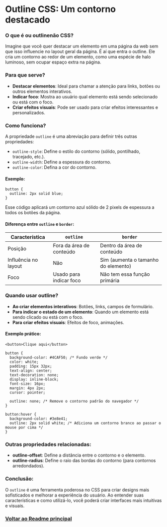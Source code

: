# Outline CSS: Um contorno destacado

### O que é ou outlinenão CSS?

Imagine que você quer destacar um elemento em uma página da web sem que isso influencie no layout geral da página. É aí que entra o outline. Ele cria um contorno ao redor de um elemento, como uma espécie de halo luminoso, sem ocupar espaço extra na página.

### Para que serve?

- **Destacar elementos**: Ideal para chamar a atenção para links, botões ou outros elementos interativos.
- **Indicar foco**: Mostra ao usuário qual elemento está sendo selecionado ou está com o foco.
- **Criar efeitos visuais**: Pode ser usado para criar efeitos interessantes e personalizados.

### Como funciona?

A propriedade `outline` é uma abreviação para definir três outras propriedades:

- `outline-style`: Define o estilo do contorno (sólido, pontilhado, tracejado, etc.).
- `outline-width`: Define a espessura do contorno.
- `outline-color`: Defina a cor do contorno.

#### Exemplo:

```
button {
  outline: 2px solid blue;
}
```

Esse código aplicará um contorno azul sólido de 2 pixels de espessura a todos os botões da página.

#### Diferença entre `outline` e `border`:

|Característica|`outline`| `border`|
|--------------|---------|--------|
|Posição|	Fora da área de conteúdo|	Dentro da área de conteúdo|
|Influência no layout|Não|	Sim (aumenta o tamanho do elemento)|
|Foco|Usado para indicar foco|Não tem essa função primária|

### Quando usar outline?

- **Ao criar elementos interativos**: Botões, links, campos de formulário.
- **Para indicar o estado de um elemento**: Quando um elemento está sendo clicado ou está com o foco.
- **Para criar efeitos visuais**: Efeitos de foco, animações.

#### Exemplo prático:

```
<button>Clique aqui</button>
```

```
button {
  background-color: #4CAF50; /* Fundo verde */
  color: white;
  padding: 15px 32px;
  text-align: center;
  text-decoration: none;
  display: inline-block;
  font-size: 16px;
  margin: 4px 2px;
  cursor: pointer;   

  outline: none; /* Remove o contorno padrão do navegador */
}

button:hover {
  background-color: #3e8e41;
  outline: 2px solid white; /* Adiciona um contorno branco ao passar o mouse por cima */
}
```

### Outras propriedades relacionadas:

- **outline-offset**: Define a distância entre o contorno e o elemento.
- **outline-radius**: Define o raio das bordas do contorno (para contornos arredondados).

### Conclusão:

O `outline` é uma ferramenta poderosa no CSS para criar designs mais sofisticados e melhorar a experiência do usuário. Ao entender suas características e como utilizá-lo, você poderá criar interfaces mais intuitivas e visuais.

### [Voltar ao Readme principal](../README.md)


